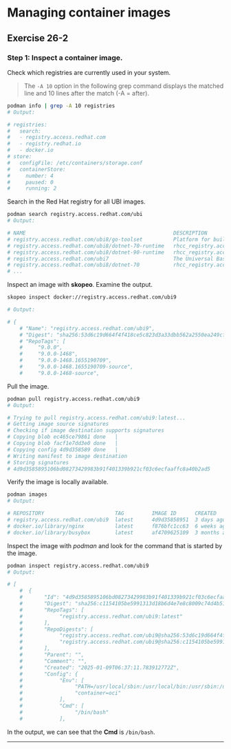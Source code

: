 # Managing container images
## Exercise 26-2


### Step 1: Inspect a container image.

Check which registries are currently used in your system.

> The `-A 10` option in the following grep command displays the matched line and 10 lines after the match (-A = after).

```bash
podman info | grep -A 10 registries
# Output:

# registries:
#   search:
#   - registry.access.redhat.com
#   - registry.redhat.io
#   - docker.io
# store:
#   configFile: /etc/containers/storage.conf
#   containerStore:
#     number: 4
#     paused: 0
#     running: 2
```

Search in the Red Hat registry for all UBI images.

```bash
podman search registry.access.redhat.com/ubi
# Output: 

# NAME                                                DESCRIPTION
# registry.access.redhat.com/ubi8/go-toolset          Platform for building and running Go 1.11.5...
# registry.access.redhat.com/ubi8/dotnet-70-runtime   rhcc_registry.access.redhat.com_ubi8/dotnet-...
# registry.access.redhat.com/ubi8/dotnet-90-runtime   rhcc_registry.access.redhat.com_ubi8/dotnet-...
# registry.access.redhat.com/ubi7                     The Universal Base Image is designed and eng...
# registry.access.redhat.com/ubi8/dotnet-70           rhcc_registry.access.redhat.com_ubi8/dotnet-...
# ...
```

Inspect an image with **skopeo**. Examine the output.

```bash
skopeo inspect docker://registry.access.redhat.com/ubi9

# Output: 

# {
    # "Name": "registry.access.redhat.com/ubi9",
    # "Digest": "sha256:53d6c19d664f4f418ce5c823d3a33dbb562a2550ea249cf07ef10aa063ace38f",
    # "RepoTags": [
    #     "9.0.0",
    #     "9.0.0-1468",
    #     "9.0.0-1468.1655190709",
    #     "9.0.0-1468.1655190709-source",
    #     "9.0.0-1468-source",
```

Pull the image.

```bash
podman pull registry.access.redhat.com/ubi9
# Output:

# Trying to pull registry.access.redhat.com/ubi9:latest...
# Getting image source signatures
# Checking if image destination supports signatures
# Copying blob ec465ce79861 done   | 
# Copying blob facf1e7dd3e0 done   | 
# Copying config 4d9d358589 done   | 
# Writing manifest to image destination
# Storing signatures
# 4d9d3585895106bd08273429983b91f401339b921cf03c6ecfaaffc8a40b2ad5
```

Verify the image is locally available.

```bash
podman images
# Output:

# REPOSITORY                       TAG         IMAGE ID      CREATED       SIZE
# registry.access.redhat.com/ubi9  latest      4d9d35858951  3 days ago    234 MB
# docker.io/library/nginx          latest      f876bfc1cc63  6 weeks ago   196 MB
# docker.io/library/busybox        latest      af4709625109  3 months ago  4.52 MB
```

Inspect the image with *podman* and look for the command that is started by the image.

```bash
podman inspect registry.access.redhat.com/ubi9
# Output:

# [
    #  {
    #       "Id": "4d9d3585895106bd08273429983b91f401339b921cf03c6ecfaaffc8a40b2ad5",
    #       "Digest": "sha256:c1154105be5991313d18b6d4e7e8c8009c74d4b51ee748872d2b279de15c1af2",
    #       "RepoTags": [
    #            "registry.access.redhat.com/ubi9:latest"
    #       ],
    #       "RepoDigests": [
    #            "registry.access.redhat.com/ubi9@sha256:53d6c19d664f4f418ce5c823d3a33dbb562a2550ea249cf07ef10aa063ace38f",
    #            "registry.access.redhat.com/ubi9@sha256:c1154105be5991313d18b6d4e7e8c8009c74d4b51ee748872d2b279de15c1af2"
    #       ],
    #       "Parent": "",
    #       "Comment": "",
    #       "Created": "2025-01-09T06:37:11.783912772Z",
    #       "Config": {
    #            "Env": [
    #                 "PATH=/usr/local/sbin:/usr/local/bin:/usr/sbin:/usr/bin:/sbin:/bin",
    #                 "container=oci"
    #            ],
    #            "Cmd": [
    #                 "/bin/bash"
    #            ],
```

In the output, we can see that the **Cmd** is `/bin/bash`.


---